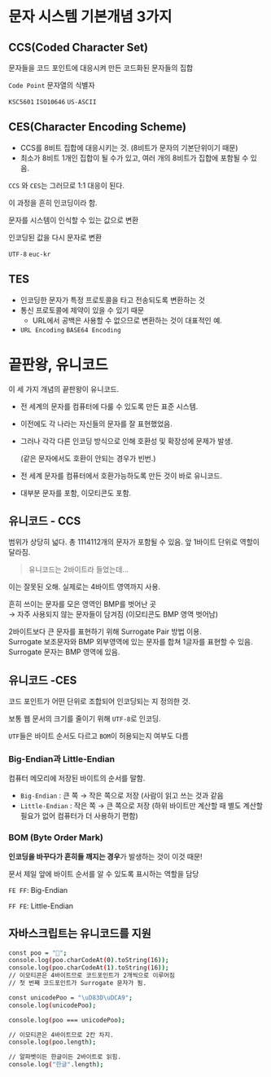 # **문자 시스템 기본개념 3가지**

## **CCS(Coded Character Set)**

문자들을 코드 포인트에 대응시켜 만든 코드화된 문자들의 집합

`Code Point` 문자열의 식별자

`KSC5601` `ISO10646` `US-ASCII`

## **CES(Character Encoding Scheme)**

- CCS를 8비트 집합에 대응시키는 것. (8비트가 문자의 기본단위이기 때문)
- 최소가 8비트 1개인 집합이 될 수가 있고, 여러 개의 8비트가 집합에 포함될 수 있음.

`CCS` 와 `CES`는 그러므로 1:1 대응이 된다.

이 과정을 흔히 인코딩이라 함.

문자를 시스템이 인식할 수 있는 값으로 변환

인코딩된 값을 다시 문자로 변환

`UTF-8` `euc-kr`

## **TES**

- 인코딩한 문자가 특정 프로토콜을 타고 전송되도록 변환하는 것
- 통신 프로토콜에 제약이 있을 수 있기 때문
  - URL에서 공백은 사용할 수 없으므로 변환하는 것이 대표적인 예.
- `URL Encoding` `BASE64 Encoding`

# **끝판왕, 유니코드**

이 세 가지 개념의 끝판왕이 유니코드.

- 전 세계의 문자를 컴퓨터에 다룰 수 있도록 만든 표준 시스템.
- 이전에도 각 나라는 자신들의 문자를 잘 표현했었음.
- 그러나 각각 다른 인코딩 방식으로 인해 호환성 및 확장성에 문제가 발생.

  (같은 문자에서도 호환이 안되는 경우가 빈번.)

- 전 세계 문자를 컴퓨터에서 호환가능하도록 만든 것이 바로 유니코드.
- 대부분 문자를 포함, 이모티콘도 포함.

## **유니코드 - CCS**

범위가 상당히 넓다. 총 1114112개의 문자가 포함될 수 있음.
앞 1바이트 단위로 역할이 달라짐.

> 유니코드는 2바이트라 들었는데...

이는 잘못된 오해. 실제로는 4바이트 영역까지 사용.

흔히 쓰이는 문자를 모은 영역인 BMP를 벗어난 곳  
→ 자주 사용되지 않는 문자들이 담겨짐 (이모티콘도 BMP 영역 벗어남)

2바이트보다 큰 문자를 표현하기 위해 Surrogate Pair 방법 이용.  
Surrogate 보조문자와 BMP 외부영역에 있는 문자를 합쳐 1글자를 표현할 수 있음.
Surrogate 문자는 BMP 영역에 있음.

## **유니코드 -CES**

코드 포인트가 어떤 단위로 조합되어 인코딩되는 지 정의한 것.

보통 웹 문서의 크기를 줄이기 위해 `UTF-8`로 인코딩.

`UTF`들은 바이트 순서도 다르고 `BOM`이 허용되는지 여부도 다름

### **Big-Endian과 Little-Endian**

컴퓨터 메모리에 저장된 바이트의 순서를 말함.

- `Big-Endian` : 큰 쪽 → 작은 쪽으로 저장 (사람이 읽고 쓰는 것과 같음
- `Little-Endian` : 작은 쪽 → 큰 쪽으로 저장 (하위 바이트만 계산할 때 별도 계산할 필요가 없어 컴퓨터가 더 사용하기 편함)

### **BOM (Byte Order Mark)**

**인코딩을 바꾸다가 흔히들 깨지는 경우**가 발생하는 것이 이것 때문!

문서 제일 앞에 바이트 순서를 알 수 있도록 표시하는 역할을 담당

`FE FF`: Big-Endian

`FF FE`: Little-Endian

## **자바스크립트는 유니코드를 지원**

```bash
const poo = "💩";
console.log(poo.charCodeAt(0).toString(16));
console.log(poo.charCodeAt(1).toString(16));
// 이모티콘은 4바이트므로 코드포인트가 2개씩으로 이루어짐
// 첫 번째 코드포인트가 Surrogate 문자가 됨.

const unicodePoo = "\uD83D\uDCA9";
console.log(unicodePoo);

console.log(poo === unicodePoo);

// 이모티콘은 4바이트므로 2칸 차지.
console.log(poo.length);

// 알파벳이든 한글이든 2바이트로 읽힘.
console.log("한글".length);
```
